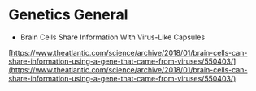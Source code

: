 # Genetics General

* Brain Cells Share Information With Virus-Like Capsules

[https://www.theatlantic.com/science/archive/2018/01/brain-cells-can-share-information-using-a-gene-that-came-from-viruses/550403/](https://www.theatlantic.com/science/archive/2018/01/brain-cells-can-share-information-using-a-gene-that-came-from-viruses/550403/)

